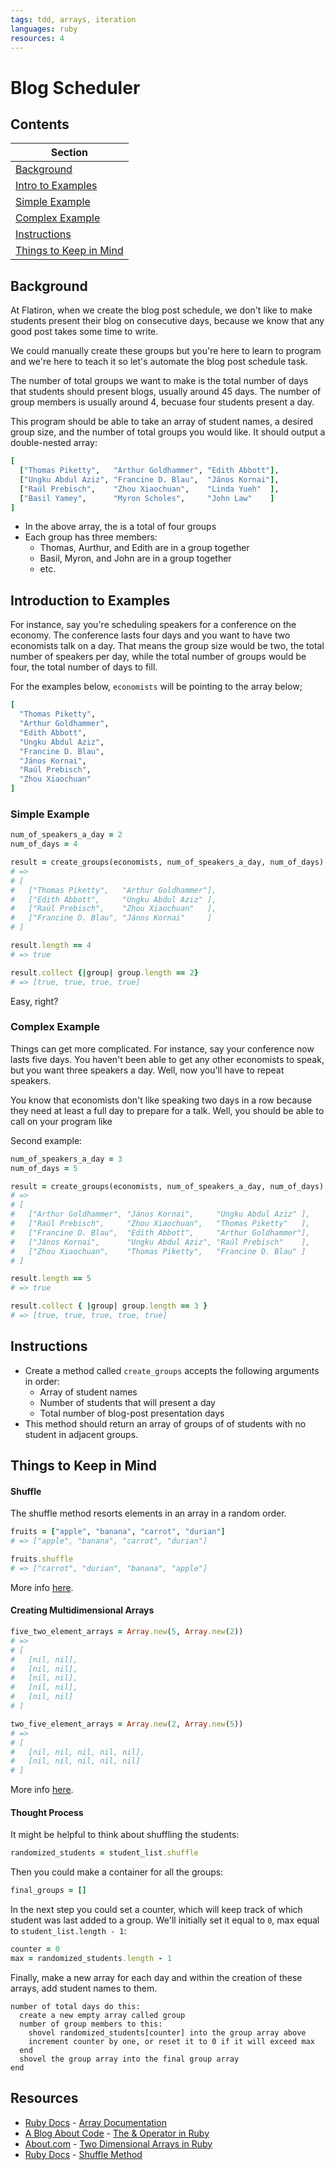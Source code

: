 ```yaml
---
tags: tdd, arrays, iteration
languages: ruby
resources: 4
---
```


# Blog Scheduler

## Contents

|Section                                          |
|-------------------------------------------------|
|[Background](#background)                        |
|[Intro to Examples](#introduction-to-examples)   |
|[Simple Example](#simple-example)                |
|[Complex Example](#complex-example)              |
|[Instructions](#instructions)                    |
|[Things to Keep in Mind](#things-to-keep-in-mind)|

## Background

At Flatiron, when we create the blog post schedule, we don't like to make students present their blog on consecutive days, because we know that any good post takes some time to write.

We could manually create these groups but you're here to learn to program and we're here to teach it so let's automate the blog post schedule task.

The number of total groups we want to make is the total number of days that students should present blogs, usually around 45 days. The number of group members is usually around 4, becuase four students present a day.

This program should be able to take an array of student names, a desired group size, and the number of total groups you would like. It should output a double-nested array:

```ruby
[
  ["Thomas Piketty",   "Arthur Goldhammer", "Edith Abbott"],
  ["Ungku Abdul Aziz", "Francine D. Blau",  "János Kornai"],
  ["Raúl Prebisch",    "Zhou Xiaochuan",    "Linda Yueh"  ],
  ["Basil Yamey",      "Myron Scholes",     "John Law"    ]
]

```

* In the above array, the is a total of four groups
* Each group has three members:
  * Thomas, Aurthur, and Edith are in a group together
  * Basil, Myron, and John are in a group together
  * etc.


## Introduction to Examples

For instance, say you're scheduling speakers for a conference on the economy. The conference lasts four days and you want to have two economists talk on a day. That means the group size would be two, the total number of speakers per day, while the total number of groups would be four, the total number of days to fill.

For the examples below, `economists` will be pointing to the array below;
```ruby
[
  "Thomas Piketty", 
  "Arthur Goldhammer", 
  "Edith Abbott",
  "Ungku Abdul Aziz",
  "Francine D. Blau",
  "János Kornai",
  "Raúl Prebisch",
  "Zhou Xiaochuan"
]
```

### Simple Example

```ruby
num_of_speakers_a_day = 2
num_of_days = 4

result = create_groups(economists, num_of_speakers_a_day, num_of_days)
# =>
# [
#   ["Thomas Piketty",   "Arthur Goldhammer"],
#   ["Edith Abbott",     "Ungku Abdul Aziz" ],
#   ["Raúl Prebisch",    "Zhou Xiaochuan"   ],
#   ["Francine D. Blau", "János Kornai"     ]
# ]

result.length == 4
# => true

result.collect {|group| group.length == 2}
# => [true, true, true, true]
```

Easy, right?

### Complex Example

Things can get more complicated. For instance, say your conference now lasts five days. You haven't been able to get any other economists to speak, but you want three speakers a day. Well, now you'll have to repeat speakers.

You know that economists don't like speaking two days in a row because they need at least a full day to prepare for a talk. Well, you should be able to call on your program like

Second example:

```ruby
num_of_speakers_a_day = 3
num_of_days = 5

result = create_groups(economists, num_of_speakers_a_day, num_of_days)
# =>
# [
#   ["Arthur Goldhammer", "János Kornai",     "Ungku Abdul Aziz" ], 
#   ["Raúl Prebisch",     "Zhou Xiaochuan",   "Thomas Piketty"   ], 
#   ["Francine D. Blau",  "Edith Abbott",     "Arthur Goldhammer"], 
#   ["János Kornai",      "Ungku Abdul Aziz", "Raúl Prebisch"    ], 
#   ["Zhou Xiaochuan",    "Thomas Piketty",   "Francine D. Blau" ]
# ]

result.length == 5
# => true

result.collect { |group| group.length == 3 }
# => [true, true, true, true, true]
```

## Instructions

* Create a method called `create_groups` accepts the following arguments in order:
  * Array of student names
  * Number of students that will present a day
  * Total number of blog-post presentation days
* This method should return an array of groups of of students with no student in adjacent groups.


## Things to Keep in Mind

#### Shuffle

The shuffle method resorts elements in an array in a random order.

```ruby
fruits = ["apple", "banana", "carrot", "durian"]
# => ["apple", "banana", "carrot", "durian"]

fruits.shuffle
# => ["carrot", "durian", "banana", "apple"]
```

More info [here](http://www.ruby-doc.org/core-2.1.3/Array.html#method-i-shuffle).

#### Creating Multidimensional Arrays

```ruby
five_two_element_arrays = Array.new(5, Array.new(2))
# => 
# [
#   [nil, nil],
#   [nil, nil],
#   [nil, nil],
#   [nil, nil],
#   [nil, nil]
# ]

two_five_element_arrays = Array.new(2, Array.new(5))
# => 
# [
#   [nil, nil, nil, nil, nil], 
#   [nil, nil, nil, nil, nil]
# ]
```

More info [here](http://ruby.about.com/od/Writing-a-2048-Clone-in-Ruby/fl/Two-Dimensional-Arrays-in-Ruby.htm).

#### Thought Process

It might be helpful to think about shuffling the students:

```ruby
randomized_students = student_list.shuffle
```

Then you could make a container for all the groups:

```ruby
final_groups = []
```

In the next step you could set a counter, which will keep track of which student was last added to a group. We'll initially set it equal to `0`, max equal to `student_list.length - 1`:

```ruby
counter = 0
max = randomized_students.length - 1
```

Finally, make a new array for each day and within the creation of these arrays, add student names to them.

```
number of total days do this:
  create a new empty array called group
  number of group members to this:
    shovel randomized_students[counter] into the group array above
    increment counter by one, or reset it to 0 if it will exceed max
  end
  shovel the group array into the final group array
end

```


## Resources
* [Ruby Docs](http://www.ruby-doc.org/) - [Array Documentation](http://www.ruby-doc.org/core-2.1.1/Array.html)
* [A Blog About Code](http://ablogaboutcode.com/) - [The & Operator in Ruby](http://ablogaboutcode.com/2012/01/04/the-ampersand-operator-in-ruby/)
* [About.com](http://ruby.about.com/) - [Two Dimensional Arrays in Ruby](http://ruby.about.com/od/Writing-a-2048-Clone-in-Ruby/fl/Two-Dimensional-Arrays-in-Ruby.htm)
* [Ruby Docs](http://www.ruby-doc.org/) - [Shuffle Method](http://www.ruby-doc.org/core-2.1.3/Array.html#method-i-shuffle)
